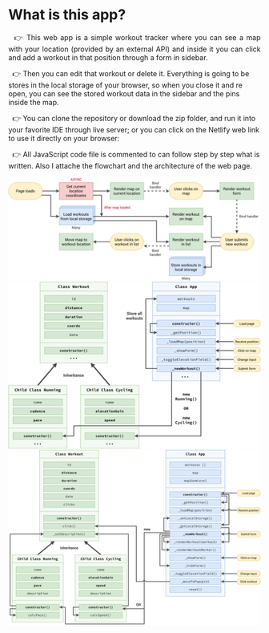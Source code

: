 # What is this app?

<p style='text-align: justify'>
&nbsp;&nbsp;👉 This web app is a simple workout tracker where you can see a map with your location (provided by an external API) and inside it you can click and add a workout in that position through a form in sidebar.

&nbsp;&nbsp;👉 Then you can edit that workout or delete it. Everything is going to be stores in the local storage of your browser, so when you close it and re open, you can see the stored workout data in the sidebar and the pins inside the map.

&nbsp;&nbsp;👉 You can clone the repository or download the zip folder, and run it into your favorite IDE through live server; or you can click on the Netlify web link to use it directly on your browser:<a target="_blank" href="" ><b></b>
</a>

&nbsp;&nbsp;👉 All JavaScript code file is commented to can follow step by step what is written. Also I attache the flowchart and the architecture of the web page.

<img src="workMapty-flowchart.png" alt="Descripción" width="700"/>
<img src="workMapty-architecture-part-1.png" alt="Descripción" width="700"/>
<img src="workMapty-architecture-final.png" alt="Descripción" width="700"/>

</p>
